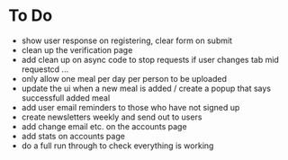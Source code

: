 # To Do
- show user response on registering, clear form on submit
- clean up the verification page
- add clean up on async code to stop requests if user changes tab mid requestcd ...
- only allow one meal per day per person to be uploaded
- update the ui when a new meal is added / create a popup that says successfull added meal
- add user email reminders to those who have not signed up
- create newsletters weekly and send out to users
- add change email etc. on the accounts page
- add stats on accounts page
- do a full run through to check everything is working

